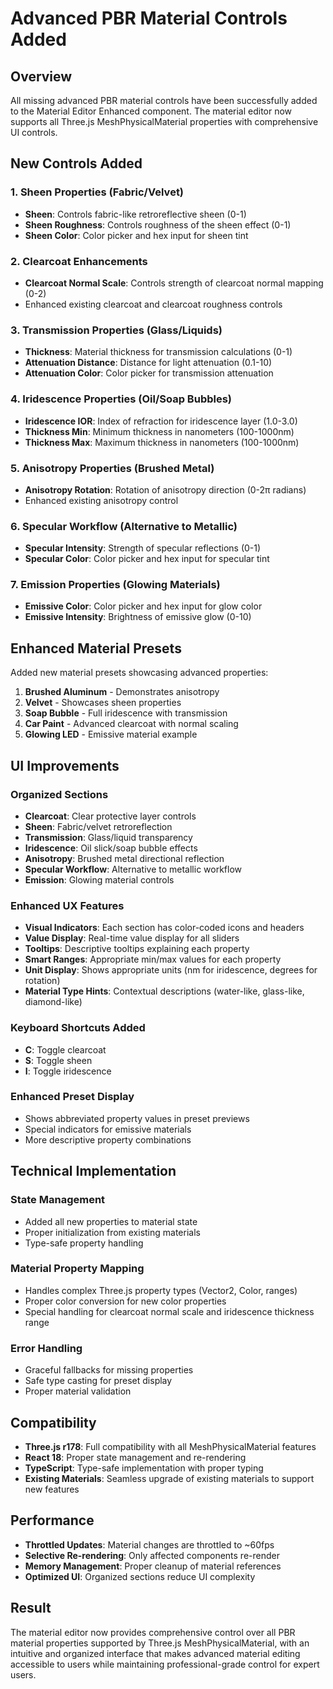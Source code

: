 # Advanced PBR Material Controls Added

## Overview
All missing advanced PBR material controls have been successfully added to the Material Editor Enhanced component. The material editor now supports all Three.js MeshPhysicalMaterial properties with comprehensive UI controls.

## New Controls Added

### 1. **Sheen Properties** (Fabric/Velvet)
- **Sheen**: Controls fabric-like retroreflective sheen (0-1)
- **Sheen Roughness**: Controls roughness of the sheen effect (0-1)  
- **Sheen Color**: Color picker and hex input for sheen tint

### 2. **Clearcoat Enhancements**
- **Clearcoat Normal Scale**: Controls strength of clearcoat normal mapping (0-2)
- Enhanced existing clearcoat and clearcoat roughness controls

### 3. **Transmission Properties** (Glass/Liquids)
- **Thickness**: Material thickness for transmission calculations (0-1)
- **Attenuation Distance**: Distance for light attenuation (0.1-10)
- **Attenuation Color**: Color picker for transmission attenuation

### 4. **Iridescence Properties** (Oil/Soap Bubbles)
- **Iridescence IOR**: Index of refraction for iridescence layer (1.0-3.0)
- **Thickness Min**: Minimum thickness in nanometers (100-1000nm)
- **Thickness Max**: Maximum thickness in nanometers (100-1000nm)

### 5. **Anisotropy Properties** (Brushed Metal)
- **Anisotropy Rotation**: Rotation of anisotropy direction (0-2π radians)
- Enhanced existing anisotropy control

### 6. **Specular Workflow** (Alternative to Metallic)
- **Specular Intensity**: Strength of specular reflections (0-1)
- **Specular Color**: Color picker and hex input for specular tint

### 7. **Emission Properties** (Glowing Materials)
- **Emissive Color**: Color picker and hex input for glow color
- **Emissive Intensity**: Brightness of emissive glow (0-10)

## Enhanced Material Presets

Added new material presets showcasing advanced properties:

1. **Brushed Aluminum** - Demonstrates anisotropy
2. **Velvet** - Showcases sheen properties
3. **Soap Bubble** - Full iridescence with transmission
4. **Car Paint** - Advanced clearcoat with normal scaling
5. **Glowing LED** - Emissive material example

## UI Improvements

### Organized Sections
- **Clearcoat**: Clear protective layer controls
- **Sheen**: Fabric/velvet retroreflection
- **Transmission**: Glass/liquid transparency
- **Iridescence**: Oil slick/soap bubble effects
- **Anisotropy**: Brushed metal directional reflection
- **Specular Workflow**: Alternative to metallic workflow
- **Emission**: Glowing material controls

### Enhanced UX Features
- **Visual Indicators**: Each section has color-coded icons and headers
- **Value Display**: Real-time value display for all sliders
- **Tooltips**: Descriptive tooltips explaining each property
- **Smart Ranges**: Appropriate min/max values for each property
- **Unit Display**: Shows appropriate units (nm for iridescence, degrees for rotation)
- **Material Type Hints**: Contextual descriptions (water-like, glass-like, diamond-like)

### Keyboard Shortcuts Added
- **C**: Toggle clearcoat
- **S**: Toggle sheen
- **I**: Toggle iridescence

### Enhanced Preset Display
- Shows abbreviated property values in preset previews
- Special indicators for emissive materials
- More descriptive property combinations

## Technical Implementation

### State Management
- Added all new properties to material state
- Proper initialization from existing materials
- Type-safe property handling

### Material Property Mapping
- Handles complex Three.js property types (Vector2, Color, ranges)
- Proper color conversion for new color properties
- Special handling for clearcoat normal scale and iridescence thickness range

### Error Handling
- Graceful fallbacks for missing properties
- Safe type casting for preset display
- Proper material validation

## Compatibility

- **Three.js r178**: Full compatibility with all MeshPhysicalMaterial features
- **React 18**: Proper state management and re-rendering
- **TypeScript**: Type-safe implementation with proper typing
- **Existing Materials**: Seamless upgrade of existing materials to support new features

## Performance

- **Throttled Updates**: Material changes are throttled to ~60fps
- **Selective Re-rendering**: Only affected components re-render
- **Memory Management**: Proper cleanup of material references
- **Optimized UI**: Organized sections reduce UI complexity

## Result

The material editor now provides comprehensive control over all PBR material properties supported by Three.js MeshPhysicalMaterial, with an intuitive and organized interface that makes advanced material editing accessible to users while maintaining professional-grade control for expert users.

